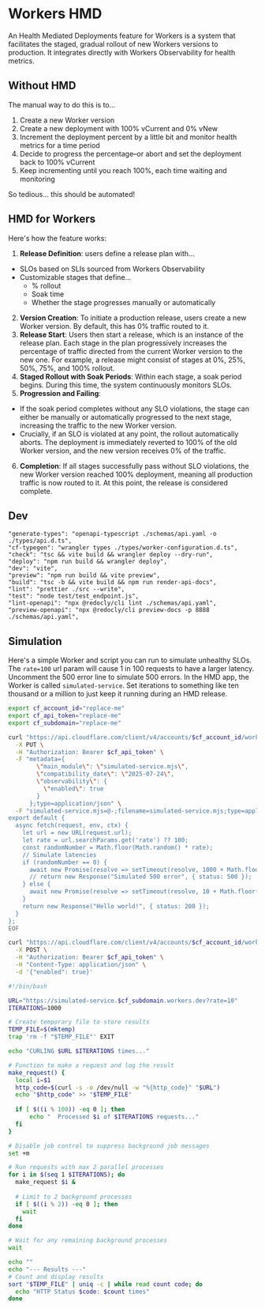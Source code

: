 # Workers HMD

An Health Mediated Deployments feature for Workers is a system that facilitates the staged, gradual rollout of new Workers versions to production. It integrates directly with Workers Observability for health metrics.

## Without HMD

The manual way to do this is to…
1. Create a new Worker version
2. Create a new deployment with 100% vCurrent and 0% vNew
3. Increment the deployment percent by a little bit and monitor health metrics for a time period
4. Decide to progress the percentage–or abort and set the deployment back to 100% vCurrent
5. Keep incrementing until you reach 100%, each time waiting and monitoring

So tedious… this should be automated!

## HMD for Workers

Here's how the feature works:
1. **Release Definition**: users define a release plan with…
  * SLOs based on SLIs sourced from Workers Observability
  * Customizable stages that define…
    * % rollout
    * Soak time
    * Whether the stage progresses manually or automatically
2. **Version Creation**: To initiate a production release, users create a new Worker version. By default, this has 0% traffic routed to it.
3. **Release Start**: Users then start a release, which is an instance of the release plan. Each stage in the plan progressively increases the percentage of traffic directed from the current Worker version to the new one. For example, a release might consist of stages at 0%, 25%, 50%, 75%, and 100% rollout.
4. **Staged Rollout with Soak Periods**: Within each stage, a soak period begins. During this time, the system continuously monitors SLOs.
5. **Progression and Failing**:
  * If the soak period completes without any SLO violations, the stage can either be manually or automatically progressed to the next stage, increasing the traffic to the new Worker version.
  * Crucially, if an SLO is violated at any point, the rollout automatically aborts. The deployment is immediately reverted to 100% of the old Worker version, and the new version receives 0% of the traffic.
6. **Completion**: If all stages successfully pass without SLO violations, the new Worker version reached 100% deployment, meaning all production traffic is now routed to it. At this point, the release is considered complete.

## Dev

    "generate-types": "openapi-typescript ./schemas/api.yaml -o ./types/api.d.ts",
    "cf-typegen": "wrangler types ./types/worker-configuration.d.ts",
    "check": "tsc && vite build && wrangler deploy --dry-run",
    "deploy": "npm run build && wrangler deploy",
    "dev": "vite",
    "preview": "npm run build && vite preview",
    "build": "tsc -b && vite build && npm run render-api-docs",
    "lint": "prettier ./src --write",
    "test": "node test/test_endpoint.js",
    "lint-openapi": "npx @redocly/cli lint ./schemas/api.yaml",
    "preview-openapi": "npx @redocly/cli preview-docs -p 8888 ./schemas/api.yaml",

## Simulation

Here's a simple Worker and script you can run to simulate unhealthy SLOs. The `rate=100` url param will cause 1 in 100 requests to have a larger latency. Uncomment the 500 error line to simulate 500 errors. In the HMD app, the Worker is called `simulated-service`. Set iterations to something like ten thousand or a million to just keep it running during an HMD release.

```bash
export cf_account_id="replace-me"
export cf_api_token="replace-me"
export cf_subdomain="replace-me"
```

```bash
curl "https://api.cloudflare.com/client/v4/accounts/$cf_account_id/workers/scripts/simulated-service" \
  -X PUT \
  -H "Authorization: Bearer $cf_api_token" \
  -F "metadata={
        \"main_module\": \"simulated-service.mjs\",
        \"compatibility_date\": \"2025-07-24\",
        \"observability\": {
          \"enabled\": true
        }
      };type=application/json" \
  -F "simulated-service.mjs=@-;filename=simulated-service.mjs;type=application/javascript+module" <<EOF
export default {
  async fetch(request, env, ctx) {
    let url = new URL(request.url);
    let rate = url.searchParams.get('rate') ?? 100;
    const randomNumber = Math.floor(Math.random() * rate);
    // Simulate latencies
    if (randomNumber == 0) {
      await new Promise(resolve => setTimeout(resolve, 1000 + Math.floor(Math.random() * 200)));
      // return new Response("Simulated 500 error", { status: 500 });
    } else {
      await new Promise(resolve => setTimeout(resolve, 10 + Math.floor(Math.random() * 20)));
    }
    return new Response("Hello world!", { status: 200 });
  }
};
EOF

curl "https://api.cloudflare.com/client/v4/accounts/$cf_account_id/workers/scripts/simulated-service/subdomain" \
  -X POST \
  -H "Authorization: Bearer $cf_api_token" \
  -H "Content-Type: application/json" \
  -d '{"enabled": true}'
```

```bash
#!/bin/bash

URL="https://simulated-service.$cf_subdomain.workers.dev?rate=10"
ITERATIONS=1000

# Create temporary file to store results
TEMP_FILE=$(mktemp)
trap 'rm -f "$TEMP_FILE"' EXIT

echo "CURLING $URL $ITERATIONS times..."

# Function to make a request and log the result
make_request() {
  local i=$1
  http_code=$(curl -s -o /dev/null -w "%{http_code}" "$URL")
  echo "$http_code" >> "$TEMP_FILE"
  
  if [ $((i % 100)) -eq 0 ]; then
      echo "  Processed $i of $ITERATIONS requests..."
  fi
}

# Disable job control to suppress background job messages
set +m

# Run requests with max 2 parallel processes
for i in $(seq 1 $ITERATIONS); do
  make_request $i &
  
  # Limit to 2 background processes
  if [ $((i % 2)) -eq 0 ]; then
    wait
  fi
done

# Wait for any remaining background processes
wait

echo ""
echo "--- Results ---"
# Count and display results
sort "$TEMP_FILE" | uniq -c | while read count code; do
  echo "HTTP Status $code: $count times"
done
```
